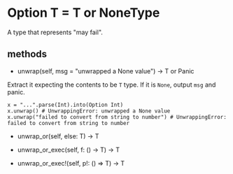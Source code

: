 # Option T = T or NoneType

A type that represents "may fail".

## methods

* unwrap(self, msg = "unwrapped a None value") -> T or Panic

Extract it expecting the contents to be `T` type. If it is `None`, output `msg` and panic.

``` erg
x = "...".parse(Int).into(Option Int)
x.unwrap() # UnwrappingError: unwrapped a None value
x.unwrap("failed to convert from string to number") # UnwrappingError: failed to convert from string to number
```

* unwrap_or(self, else: T) -> T

* unwrap_or_exec(self, f: () -> T) -> T

* unwrap_or_exec!(self, p!: () => T) -> T